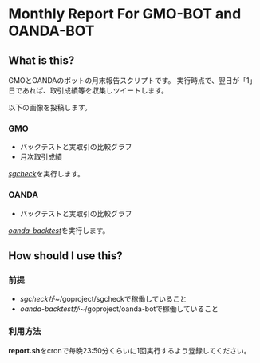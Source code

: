 # Monthly Report For GMO-BOT and OANDA-BOT

## What is this?

GMOとOANDAのボットの月末報告スクリプトです。
実行時点で、翌日が「1」日であれば、取引成績等を収集しツイートします。

以下の画像を投稿します。

### GMO

- バックテストと実取引の比較グラフ
- 月次取引成績

[*sgcheck*](https://github.com/zenryokukun/sgcheck)を実行します。

### OANDA

- バックテストと実取引の比較グラフ

[*oanda-backtest*](https://github.com/zenryokukun/oanda-backtest)を実行します。

## How should I use this?

### 前提

- *sgcheck*が~/goproject/sgcheckで稼働していること
- *oanda-backtest*が~/goproject/oanda-botで稼働していること

### 利用方法

**report.sh**をcronで毎晩23:50分くらいに1回実行するよう登録してください。

